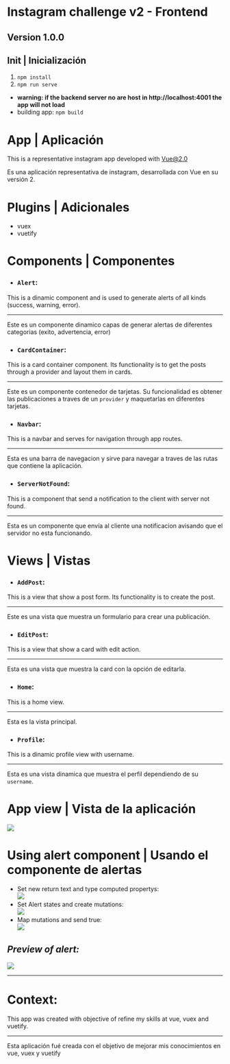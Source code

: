 # Instagram challenge v2 - Frontend
## Version 1.0.0

## Init | Inicialización
1) <code>npm install</code>
2) <code>npm run serve</code>
* **warning: if the backend server no are host in http://localhost:4001 the app will not load**
* building app: <code>npm build</code>

# App | Aplicación

This is a representative instagram app developed with Vue@2.0

Es una aplicación representativa de instagram, desarrollada con Vue en su versión 2.

# Plugins | Adicionales
- vuex
- vuetify

# Components | Componentes

- ### `Alert`:
This is a dinamic component and is used to generate alerts of all kinds (success, warning, error). <hr>
Este es un componente dinamico capas de generar alertas de diferentes categorias (exito, advertencia, error)

- ### `CardContainer`: 
This is a card container component. Its functionality is to get the posts through a provider and layout them in cards. <hr>
Este es un componente contenedor de tarjetas. Su funcionalidad es obtener las publicaciones a traves de un `provider` y maquetarlas en diferentes tarjetas.

- ### `Navbar`: 
This is a navbar and serves for navigation through app routes. <hr>
Esta es una barra de navegacion y sirve para navegar a traves de las rutas que contiene la aplicación.

- ### `ServerNotFound`:
This is a component that send a notification to the client with server not found. <hr>
Esta es un componente que envía al cliente una notificacion avisando que el servidor no esta funcionando.

# Views | Vistas

- ### `AddPost`:
This is a view that show a post form. Its functionality is to create the post. <hr>
Este es una vista que muestra un formulario para crear una publicación.

- ### `EditPost`:
This is a view that show a card with edit action. <hr>
Esta es una vista que muestra la card con la opción de editarla.

- ### `Home`:
This is a home view. <hr>
Esta es la vista principal.

- ### `Profile`:
This is a dinamic profile view with username.<hr>
Esta es una vista dinamica que muestra el perfil dependiendo de su `username`.

# App view | Vista de la aplicación
![](https://github.com/bloome-alex/instagram-challenge-v2/tree/main/frontend/readme_assets/images/appView.png?raw=true) <br>

# Using alert component | Usando el componente de alertas
* Set new return text and type computed propertys: <br>
![](https://github.com/bloome-alex/instagram-challenge-v2/tree/main/frontend/readme_assets/images/computedAlert.png?raw=true) <br>
* Set Alert states and create mutations: <br>
![](https://github.com/bloome-alex/instagram-challenge-v2/tree/main/frontend/readme_assets/images/AlertStates.png?raw=true) <br>
* Map mutations and send true: <br>
![](https://github.com/bloome-alex/instagram-challenge-v2/tree/main/frontend/readme_assets/images/mapMutationsAlerts.png?raw=true) <br>

## *Preview of alert:*
![](https://github.com/bloome-alex/instagram-challenge-v2/tree/main/frontend/readme_assets/images/alertPreview.png?raw=true)

<hr>

# Context:
This app was created with objective of refine my skills at vue, vuex and vuetify. <hr>
Esta aplicación fué creada con el objetivo de mejorar mis conocimientos en vue, vuex y vuetify
